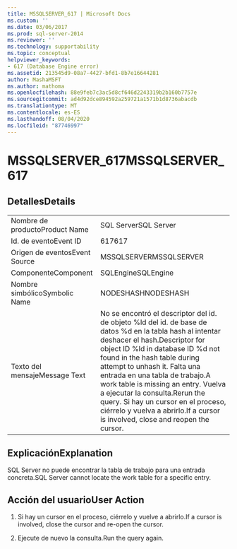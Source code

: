 ```yaml
---
title: MSSQLSERVER_617 | Microsoft Docs
ms.custom: ''
ms.date: 03/06/2017
ms.prod: sql-server-2014
ms.reviewer: ''
ms.technology: supportability
ms.topic: conceptual
helpviewer_keywords:
- 617 (Database Engine error)
ms.assetid: 213545d9-08a7-4427-bfd1-8b7e16644281
author: MashaMSFT
ms.author: mathoma
ms.openlocfilehash: 88e9feb7c3ac5d8cf646d2243319b2b160b7757e
ms.sourcegitcommit: ad4d92dce894592a259721a1571b1d8736abacdb
ms.translationtype: MT
ms.contentlocale: es-ES
ms.lasthandoff: 08/04/2020
ms.locfileid: "87746997"
---
```

# <a name="mssqlserver_617"></a><span data-ttu-id="46ce8-102">MSSQLSERVER_617</span><span class="sxs-lookup"><span data-stu-id="46ce8-102">MSSQLSERVER_617</span></span>
    
## <a name="details"></a><span data-ttu-id="46ce8-103">Detalles</span><span class="sxs-lookup"><span data-stu-id="46ce8-103">Details</span></span>  
  
|||  
|-|-|  
|<span data-ttu-id="46ce8-104">Nombre de producto</span><span class="sxs-lookup"><span data-stu-id="46ce8-104">Product Name</span></span>|<span data-ttu-id="46ce8-105">SQL Server</span><span class="sxs-lookup"><span data-stu-id="46ce8-105">SQL Server</span></span>|  
|<span data-ttu-id="46ce8-106">Id. de evento</span><span class="sxs-lookup"><span data-stu-id="46ce8-106">Event ID</span></span>|<span data-ttu-id="46ce8-107">617</span><span class="sxs-lookup"><span data-stu-id="46ce8-107">617</span></span>|  
|<span data-ttu-id="46ce8-108">Origen de eventos</span><span class="sxs-lookup"><span data-stu-id="46ce8-108">Event Source</span></span>|<span data-ttu-id="46ce8-109">MSSQLSERVER</span><span class="sxs-lookup"><span data-stu-id="46ce8-109">MSSQLSERVER</span></span>|  
|<span data-ttu-id="46ce8-110">Componente</span><span class="sxs-lookup"><span data-stu-id="46ce8-110">Component</span></span>|<span data-ttu-id="46ce8-111">SQLEngine</span><span class="sxs-lookup"><span data-stu-id="46ce8-111">SQLEngine</span></span>|  
|<span data-ttu-id="46ce8-112">Nombre simbólico</span><span class="sxs-lookup"><span data-stu-id="46ce8-112">Symbolic Name</span></span>|<span data-ttu-id="46ce8-113">NODESHASH</span><span class="sxs-lookup"><span data-stu-id="46ce8-113">NODESHASH</span></span>|  
|<span data-ttu-id="46ce8-114">Texto del mensaje</span><span class="sxs-lookup"><span data-stu-id="46ce8-114">Message Text</span></span>|<span data-ttu-id="46ce8-115">No se encontró el descriptor del id. de objeto %ld del id. de base de datos %d en la tabla hash al intentar deshacer el hash.</span><span class="sxs-lookup"><span data-stu-id="46ce8-115">Descriptor for object ID %ld in database ID %d not found in the hash table during attempt to unhash it.</span></span> <span data-ttu-id="46ce8-116">Falta una entrada en una tabla de trabajo.</span><span class="sxs-lookup"><span data-stu-id="46ce8-116">A work table is missing an entry.</span></span> <span data-ttu-id="46ce8-117">Vuelva a ejecutar la consulta.</span><span class="sxs-lookup"><span data-stu-id="46ce8-117">Rerun the query.</span></span> <span data-ttu-id="46ce8-118">Si hay un cursor en el proceso, ciérrelo y vuelva a abrirlo.</span><span class="sxs-lookup"><span data-stu-id="46ce8-118">If a cursor is involved, close and reopen the cursor.</span></span>|  
  
## <a name="explanation"></a><span data-ttu-id="46ce8-119">Explicación</span><span class="sxs-lookup"><span data-stu-id="46ce8-119">Explanation</span></span>  
 <span data-ttu-id="46ce8-120">SQL Server no puede encontrar la tabla de trabajo para una entrada concreta.</span><span class="sxs-lookup"><span data-stu-id="46ce8-120">SQL Server cannot locate the work table for a specific entry.</span></span>  
  
## <a name="user-action"></a><span data-ttu-id="46ce8-121">Acción del usuario</span><span class="sxs-lookup"><span data-stu-id="46ce8-121">User Action</span></span>  
  
1.  <span data-ttu-id="46ce8-122">Si hay un cursor en el proceso, ciérrelo y vuelve a abrirlo.</span><span class="sxs-lookup"><span data-stu-id="46ce8-122">If a cursor is involved, close the cursor and re-open the cursor.</span></span>  
  
2.  <span data-ttu-id="46ce8-123">Ejecute de nuevo la consulta.</span><span class="sxs-lookup"><span data-stu-id="46ce8-123">Run the query again.</span></span>  
  
  
